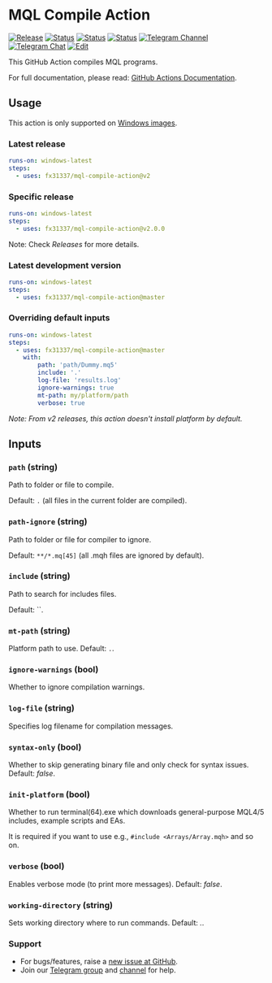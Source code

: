 # MQL Compile Action

[![Release][github-release-image]][github-release-link]
[![Status][gha-image-action-master]][gha-link-action-master]
[![Status][gha-image-lint-master]][gha-link-lint-master]
[![Status][gha-image-test-master]][gha-link-test-master]
[![Telegram Channel][tg-channel-image]][tg-channel-link]
[![Telegram Chat][tg-chat-image]][tg-chat-link]
[![Edit][gh-edit-badge]][gh-edit-link]

This GitHub Action compiles MQL programs.

For full documentation, please read: [GitHub Actions Documentation](https://help.github.com/en/actions).

## Usage

This action is only supported on [Windows images](https://github.com/actions/virtual-environments).

### Latest release

```yaml
runs-on: windows-latest
steps:
  - uses: fx31337/mql-compile-action@v2
```

### Specific release

```yaml
runs-on: windows-latest
steps:
  - uses: fx31337/mql-compile-action@v2.0.0
```

Note: Check *Releases* for more details.

### Latest development version

```yaml
runs-on: windows-latest
steps:
  - uses: fx31337/mql-compile-action@master
```

### Overriding default inputs

```yaml
runs-on: windows-latest
steps:
  - uses: fx31337/mql-compile-action@master
    with:
        path: 'path/Dummy.mq5'
        include: '.'
        log-file: 'results.log'
        ignore-warnings: true
        mt-path: my/platform/path
        verbose: true
```

*Note: From v2 releases, this action doesn't install platform by default.*

## Inputs

### `path` (string)

Path to folder or file to compile.

Default: `.` (all files in the current folder are compiled).

### `path-ignore` (string)

Path to folder or file for compiler to ignore.

Default: `**/*.mq[45]` (all .mqh files are ignored by default).

### `include` (string)

Path to search for includes files.

Default: ``.

### `mt-path` (string)

Platform path to use. Default: `.`.

### `ignore-warnings` (bool)

Whether to ignore compilation warnings.

### `log-file` (string)

Specifies log filename for compilation messages.

### `syntax-only` (bool)

Whether to skip generating binary file and only check for syntax issues. Default: *false*.

### `init-platform` (bool)

Whether to run terminal(64).exe which downloads general-purpose MQL4/5 includes, example scripts and EAs.

It is required if you want to use e.g., `#include <Arrays/Array.mqh>` and so on.

### `verbose` (bool)

Enables verbose mode (to print more messages). Default: *false*.

### `working-directory` (string)

Sets working directory where to run commands. Default: *.*.

### Support

- For bugs/features, raise a [new issue at GitHub](https://github.com/EA31337/MQL-Compile-Action/issues).
- Join our [Telegram group](https://t.me/EA31337) and [channel](https://t.me/EA31337_Announcements) for help.

<!-- Named links -->

[github-release-image]: https://img.shields.io/github/release/FX31337/MQL-Compile-Action.svg?logo=github
[github-release-link]: https://github.com/FX31337/MQL-Compile-Action/releases

[gh-edit-badge]: https://img.shields.io/badge/GitHub-edit-purple.svg?logo=github
[gh-edit-link]: https://github.dev/FX31337/MQL-Compile-Action

[tg-channel-image]: https://img.shields.io/badge/Telegram-news-0088CC.svg?logo=telegram
[tg-channel-link]: https://t.me/EA31337_News
[tg-chat-image]: https://img.shields.io/badge/Telegram-chat-0088CC.svg?logo=telegram
[tg-chat-link]: https://t.me/EA31337

[gha-link-action-master]: https://github.com/FX31337/MQL-Compile-Action/actions?query=workflow%3AAction+branch%3Amaster
[gha-image-action-master]: https://github.com/FX31337/MQL-Compile-Action/workflows/Action/badge.svg
[gha-link-lint-master]: https://github.com/FX31337/MQL-Compile-Action/actions?query=workflow%3ALint+branch%3Amaster
[gha-image-lint-master]: https://github.com/FX31337/MQL-Compile-Action/workflows/Lint/badge.svg
[gha-link-test-master]: https://github.com/FX31337/MQL-Compile-Action/actions?query=workflow%3ATest+branch%3Amaster
[gha-image-test-master]: https://github.com/FX31337/MQL-Compile-Action/workflows/Test/badge.svg
